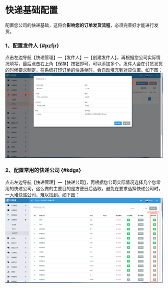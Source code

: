 # 快递基础配置

配置您公司的快递基础，这将会**影响您的订单发货流程**，必须完善好才能进行发货。

### 1、配置发件人 {#pzfjr}

点击左边导航【快递管理】—【发件人】—【创建发件人】，再根据您公司实际情况填写，最后点击右上角【保存】按钮即可，可以添加多个。发件人会在订货发货的时候要求制定，在系统打印订单的快递单时，会自动填充到对应位置。如下图：![](/assets/kdgl-fjr.png)

### 2、配置常用的快递公司 {#kdgs}

点击左边导航【快递管理】—【快递公司】，再根据您公司实际情况选择几个您常用的快递公司，这么做的主要目的是方便日后选取，避免在要求选择快递公司时，一大堆快递公司，难以找到。如下图：![](/assets/kdgl-kdgs.png)

